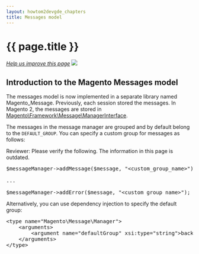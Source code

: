 ```yaml
---
layout: howtom2devgde_chapters
title: Messages model 
---
```

 
<h1 id="m2devgde-session">{{ page.title }}</h1>

<p><a href="{{ site.githuburl }}architecture/holding-pen/messages.md" target="_blank"><em>Help us improve this page</em></a>&nbsp;<img src="{{ site.baseurl }}common/images/newWindow.gif"/></p>

<h2 id="m2devgde-session-intro">Introduction to the Magento Messages model</h2> 

The messages model is now implemented in a separate library named Magento_Message. Previously, each session stored the messages. In Magento 2, the messages are stored in <a href="https://github.com/magento/magento2/blob/master/lib/internal/Magento/Framework/Message/ManagerInterface.php" target="_blank">Magento\Framework\Message\ManagerInterface</a>.

The messages in the message manager are grouped and by default belong to the `DEFAULT_GROUP`. You can specify a custom group for messages as follows:

<p class="q">Reviewer: Please verify the following. The information in this page is outdated.</p>

<pre>$messageManager->addMessage($message, "&lt;custom_group_name>");
 
...
 
$messageManager->addError($message, "&lt;custom_group_name>");</pre>

Alternatively, you can use dependency injection to specify the default group:

<pre>&lt;type name="Magento\Message\Manager">
    &lt;arguments>
        &lt;argument name="defaultGroup" xsi:type="string">backend&lt;/argument>
    &lt;/arguments>
&lt;/type></pre>